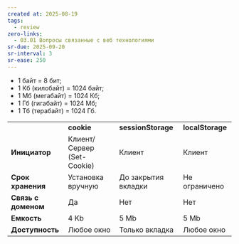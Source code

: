 ```yaml
---
created at: 2025-08-19
tags:
  - review
zero-links:
  - 03.01 Вопросы связанные с веб технологиями
sr-due: 2025-09-20
sr-interval: 3
sr-ease: 250
---
```

- 1 байт = 8 бит;
- 1 Кб (килобайт) = 1024 байт;
- 1 Мб (мегабайт) = 1024 Кб;
- 1 Гб (гигабайт) = 1024 Мб;
- 1 Тб (терабайт) = 1024 Гб.

|                     |                            |                     |                  |
| ------------------- | -------------------------- | ------------------- | ---------------- |
|                     | **cookie**                 | **sessionStorage**  | **localStorage** |
| **Инициатор**       | Клиент/Сервер (Set-Cookie) | Клиент              | Клиент           |
| **Срок хранения**   | Установка вручную          | До закрытия вкладки | Не ограничено    |
| **Связь с доменом** | Да                         | Нет                 | Нет              |
| **Емкость**         | 4 Kb                       | 5 Mb                | 5 Mb             |
| **Доступность**     | Любое окно                 | Только вкладка      | Любое окно       |